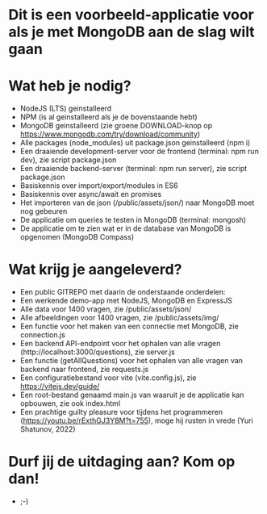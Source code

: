 # Dit is een voorbeeld-applicatie voor als je met MongoDB aan de slag wilt gaan

# Wat heb je nodig?

- NodeJS (LTS) geinstalleerd
- NPM (is al geinstalleerd als je de bovenstaande hebt)
- MongoDB geinstalleerd (zie groene DOWNLOAD-knop op https://www.mongodb.com/try/download/community)
- Alle packages (node_modules) uit package.json geinstalleerd (npm i)
- Een draaiende development-server voor de frontend (terminal: npm run dev), zie script package.json
- Een draaiende backend-server (terminal: npm run server), zie script package.json
- Basiskennis over import/export/modules in ES6
- Basiskennis over async/await en promises
- Het importeren van de json (/public/assets/json/) naar MongoDB moet nog gebeuren
- De applicatie om queries te testen in MongoDB (terminal: mongosh)
- De applicatie om te zien wat er in de database van MongoDB is opgenomen (MongoDB Compass)

# Wat krijg je aangeleverd?

- Een public GITREPO met daarin de onderstaande onderdelen:
- Een werkende demo-app met NodeJS, MongoDB en ExpressJS
- Alle data voor 1400 vragen, zie /public/assets/json/
- Alle afbeeldingen voor 1400 vragen, zie /public/assets/img/
- Een functie voor het maken van een connectie met MongoDB, zie connection.js
- Een backend API-endpoint voor het ophalen van alle vragen (http://localhost:3000/questions), zie server.js
- Een functie (getAllQuestions) voor het ophalen van alle vragen van backend naar frontend, zie requests.js
- Een configuratiebestand voor vite (vite.config.js), zie https://vitejs.dev/guide/
- Een root-bestand genaamd main.js van waaruit je de applicatie kan opbouwen, zie ook index.html
- Een prachtige guilty pleasure voor tijdens het programmeren (https://youtu.be/rExthGJ3Y8M?t=755), moge hij rusten in vrede (Yuri Shatunov, 2022)

# Durf jij de uitdaging aan? Kom op dan!

- ;-)
